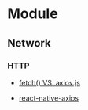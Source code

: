 # Module

## Network

### HTTP

- [fetch() VS. axios.js](http://wanderyt.github.io/2018/02/12/Fetch-vs-Axios/)

- [react-native-axios](https://www.npmjs.com/package/react-native-axios)
